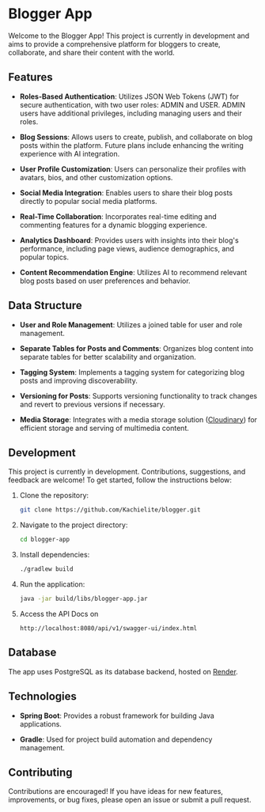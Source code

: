 # Blogger App

Welcome to the Blogger App! This project is currently in development and aims to provide a comprehensive platform for bloggers to create, collaborate, and share their content with the world.

## Features

- **Roles-Based Authentication**: Utilizes JSON Web Tokens (JWT) for secure authentication, with two user roles: ADMIN and USER. ADMIN users have additional privileges, including managing users and their roles.

- **Blog Sessions**: Allows users to create, publish, and collaborate on blog posts within the platform. Future plans include enhancing the writing experience with AI integration.

- **User Profile Customization**: Users can personalize their profiles with avatars, bios, and other customization options.

- **Social Media Integration**: Enables users to share their blog posts directly to popular social media platforms.

- **Real-Time Collaboration**: Incorporates real-time editing and commenting features for a dynamic blogging experience.

- **Analytics Dashboard**: Provides users with insights into their blog's performance, including page views, audience demographics, and popular topics.

- **Content Recommendation Engine**: Utilizes AI to recommend relevant blog posts based on user preferences and behavior.

## Data Structure

- **User and Role Management**: Utilizes a joined table for user and role management.

- **Separate Tables for Posts and Comments**: Organizes blog content into separate tables for better scalability and organization.

- **Tagging System**: Implements a tagging system for categorizing blog posts and improving discoverability.

- **Versioning for Posts**: Supports versioning functionality to track changes and revert to previous versions if necessary.

- **Media Storage**: Integrates with a media storage solution ([Cloudinary](https://cloudinary.com/)) for efficient storage and serving of multimedia content.

## Development

This project is currently in development. Contributions, suggestions, and feedback are welcome! To get started, follow the instructions below:

1. Clone the repository:

    ```bash
    git clone https://github.com/Kachielite/blogger.git
    ```

2. Navigate to the project directory:

    ```bash
    cd blogger-app
    ```

3. Install dependencies:

    ```bash
    ./gradlew build
    ```


4. Run the application:

    ```bash
    java -jar build/libs/blogger-app.jar
    ```

5. Access the API Docs on

     ```
    http://localhost:8080/api/v1/swagger-ui/index.html
    ```

## Database

The app uses PostgreSQL as its database backend, hosted on [Render](https://render.com/).

## Technologies

- **Spring Boot**: Provides a robust framework for building Java applications.

- **Gradle**: Used for project build automation and dependency management.

## Contributing

Contributions are encouraged! If you have ideas for new features, improvements, or bug fixes, please open an issue or submit a pull request.

[//]: # (## License)

[//]: # ()
[//]: # (This project is licensed under the [MIT License]&#40;LICENSE&#41;.)
